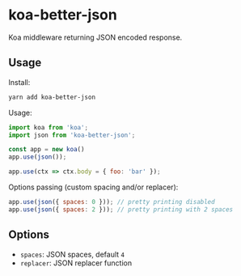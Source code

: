 # koa-better-json

Koa middleware returning JSON encoded response.

## Usage

Install:
```bash
yarn add koa-better-json
```

Usage:
```javascript
import koa from 'koa';
import json from 'koa-better-json';

const app = new koa()
app.use(json());

app.use(ctx => ctx.body = { foo: 'bar' });
```

Options passing (custom spacing and/or replacer):
```javascript
app.use(json({ spaces: 0 })); // pretty printing disabled
app.use(json({ spaces: 2 })); // pretty printing with 2 spaces
```

## Options
 - `spaces`: JSON spaces, default `4`
 - `replacer`: JSON replacer function

